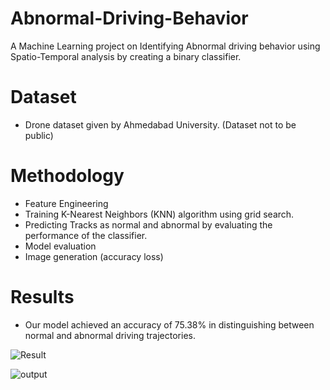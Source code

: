 # Abnormal-Driving-Behavior
A Machine Learning project on Identifying Abnormal driving behavior using Spatio-Temporal analysis by creating a binary classifier.

# Dataset
- Drone dataset given by Ahmedabad University. (Dataset not to be public)

# Methodology
- Feature Engineering
- Training K-Nearest Neighbors (KNN) algorithm using grid search.
- Predicting Tracks as normal and abnormal by evaluating the performance of the classifier.
- Model evaluation
- Image generation (accuracy loss)

# Results
- Our model achieved an accuracy of 75.38% in distinguishing between normal and abnormal driving trajectories.

![Result](https://github.com/Harshal2675/Abnormal-Driving-Behavior/assets/111491768/8bd10f67-e3bc-4b2b-85b7-e9a317285f23)

![output](https://github.com/Harshal2675/Abnormal-Driving-Behavior/assets/111491768/03422909-929e-47e4-a090-04c88db35b13)

